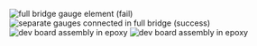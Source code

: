 ![full bridge gauge element (fail)](https://user-images.githubusercontent.com/12033369/125209763-796e1d80-e29b-11eb-990e-fae48c90417e.jpg)
![separate gauges connected in full bridge (success)](https://user-images.githubusercontent.com/12033369/125667678-10abf2b7-f2e3-43ac-b3f1-72cb9fac019f.jpg)
![dev board assembly in epoxy](https://user-images.githubusercontent.com/12033369/126783578-c33d432d-57ed-42fe-a057-01216251c794.jpg)
![dev board assembly in epoxy](https://user-images.githubusercontent.com/12033369/126783635-5fea8eb2-5445-4bbb-85bc-6246cbca9e6c.jpg)